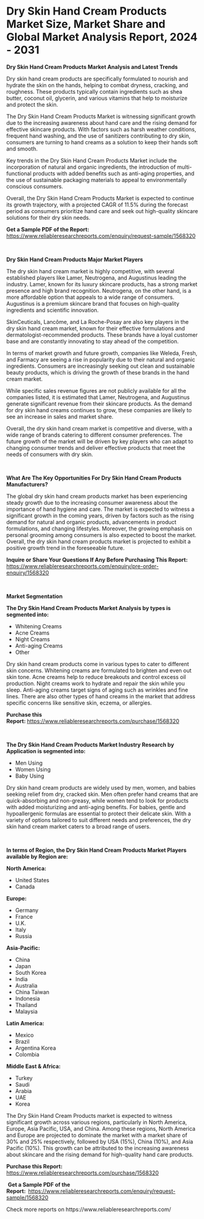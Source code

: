 <p><h1>Dry Skin Hand Cream Products Market Size, Market Share and Global Market Analysis Report, 2024 - 2031</h1></p><p><strong>Dry Skin Hand Cream Products Market Analysis and Latest Trends</strong></p>
<p><p>Dry skin hand cream products are specifically formulated to nourish and hydrate the skin on the hands, helping to combat dryness, cracking, and roughness. These products typically contain ingredients such as shea butter, coconut oil, glycerin, and various vitamins that help to moisturize and protect the skin.</p><p>The Dry Skin Hand Cream Products Market is witnessing significant growth due to the increasing awareness about hand care and the rising demand for effective skincare products. With factors such as harsh weather conditions, frequent hand washing, and the use of sanitizers contributing to dry skin, consumers are turning to hand creams as a solution to keep their hands soft and smooth.</p><p>Key trends in the Dry Skin Hand Cream Products Market include the incorporation of natural and organic ingredients, the introduction of multi-functional products with added benefits such as anti-aging properties, and the use of sustainable packaging materials to appeal to environmentally conscious consumers.</p><p>Overall, the Dry Skin Hand Cream Products Market is expected to continue its growth trajectory, with a projected CAGR of 11.5% during the forecast period as consumers prioritize hand care and seek out high-quality skincare solutions for their dry skin needs.</p></p>
<p><strong>Get a Sample PDF of the Report:&nbsp;</strong> <a href="https://www.reliableresearchreports.com/enquiry/request-sample/1568320">https://www.reliableresearchreports.com/enquiry/request-sample/1568320</a></p>
<p>&nbsp;</p>
<p><strong>Dry Skin Hand Cream Products Major Market Players</strong></p>
<p><p>The dry skin hand cream market is highly competitive, with several established players like Lamer, Neutrogena, and Augustinus leading the industry. Lamer, known for its luxury skincare products, has a strong market presence and high brand recognition. Neutrogena, on the other hand, is a more affordable option that appeals to a wide range of consumers. Augustinus is a premium skincare brand that focuses on high-quality ingredients and scientific innovation.</p><p>SkinCeuticals, Lancôme, and La Roche-Posay are also key players in the dry skin hand cream market, known for their effective formulations and dermatologist-recommended products. These brands have a loyal customer base and are constantly innovating to stay ahead of the competition.</p><p>In terms of market growth and future growth, companies like Weleda, Fresh, and Farmacy are seeing a rise in popularity due to their natural and organic ingredients. Consumers are increasingly seeking out clean and sustainable beauty products, which is driving the growth of these brands in the hand cream market.</p><p>While specific sales revenue figures are not publicly available for all the companies listed, it is estimated that Lamer, Neutrogena, and Augustinus generate significant revenue from their skincare products. As the demand for dry skin hand creams continues to grow, these companies are likely to see an increase in sales and market share.</p><p>Overall, the dry skin hand cream market is competitive and diverse, with a wide range of brands catering to different consumer preferences. The future growth of the market will be driven by key players who can adapt to changing consumer trends and deliver effective products that meet the needs of consumers with dry skin.</p></p>
<p>&nbsp;</p>
<p><strong>What Are The Key Opportunities For Dry Skin Hand Cream Products Manufacturers?</strong></p>
<p><p>The global dry skin hand cream products market has been experiencing steady growth due to the increasing consumer awareness about the importance of hand hygiene and care. The market is expected to witness a significant growth in the coming years, driven by factors such as the rising demand for natural and organic products, advancements in product formulations, and changing lifestyles. Moreover, the growing emphasis on personal grooming among consumers is also expected to boost the market. Overall, the dry skin hand cream products market is projected to exhibit a positive growth trend in the foreseeable future.</p></p>
<p><strong>Inquire or Share Your Questions If Any Before Purchasing This Report:</strong> <a href="https://www.reliableresearchreports.com/enquiry/pre-order-enquiry/1568320">https://www.reliableresearchreports.com/enquiry/pre-order-enquiry/1568320</a></p>
<p>&nbsp;</p>
<p><strong>Market Segmentation</strong></p>
<p><strong>The Dry Skin Hand Cream Products Market Analysis by types is segmented into:</strong></p>
<p><ul><li>Whitening Creams</li><li>Acne Creams</li><li>Night Creams</li><li>Anti-aging Creams</li><li>Other</li></ul></p>
<p><p>Dry skin hand cream products come in various types to cater to different skin concerns. Whitening creams are formulated to brighten and even out skin tone. Acne creams help to reduce breakouts and control excess oil production. Night creams work to hydrate and repair the skin while you sleep. Anti-aging creams target signs of aging such as wrinkles and fine lines. There are also other types of hand creams in the market that address specific concerns like sensitive skin, eczema, or allergies.</p></p>
<p><strong>Purchase this Report:&nbsp;</strong><a href="https://www.reliableresearchreports.com/purchase/1568320">https://www.reliableresearchreports.com/purchase/1568320</a></p>
<p>&nbsp;</p>
<p><strong>The Dry Skin Hand Cream Products Market Industry Research by Application is segmented into:</strong></p>
<p><ul><li>Men Using</li><li>Women Using</li><li>Baby Using</li></ul></p>
<p><p>Dry skin hand cream products are widely used by men, women, and babies seeking relief from dry, cracked skin. Men often prefer hand creams that are quick-absorbing and non-greasy, while women tend to look for products with added moisturizing and anti-aging benefits. For babies, gentle and hypoallergenic formulas are essential to protect their delicate skin. With a variety of options tailored to suit different needs and preferences, the dry skin hand cream market caters to a broad range of users.</p></p>
<p>&nbsp;</p>
<p><strong>In terms of Region, the Dry Skin Hand Cream Products Market Players available by Region are:</strong></p>
<p>
    <p> <strong> North America: </strong>
        <ul>
            <li>United States</li>
            <li>Canada</li>
        </ul>
        </p> 
    <p> <strong> Europe: </strong>
        <ul>
            <li>Germany</li>
            <li>France</li>
            <li>U.K.</li>
            <li>Italy</li>
            <li>Russia</li>
        </ul>
        </p> 
    <p> <strong> Asia-Pacific: </strong>
        <ul>
            <li>China</li>
            <li>Japan</li>
            <li>South Korea</li>
            <li>India</li>
            <li>Australia</li>
            <li>China Taiwan</li>
            <li>Indonesia</li>
            <li>Thailand</li>
            <li>Malaysia</li>
        </ul>
        </p> 
    <p> <strong> Latin America: </strong>
        <ul>
            <li>Mexico</li>
            <li>Brazil</li>
            <li>Argentina Korea</li>
            <li>Colombia</li>
        </ul>
        </p> 
    <p> <strong> Middle East & Africa: </strong>
        <ul>
            <li>Turkey</li>
            <li>Saudi</li>
            <li>Arabia</li>
            <li>UAE</li>
            <li>Korea</li>
        </ul>
    </p>
    </p>
<p><p>The Dry Skin Hand Cream Products market is expected to witness significant growth across various regions, particularly in North America, Europe, Asia Pacific, USA, and China. Among these regions, North America and Europe are projected to dominate the market with a market share of 30% and 25% respectively, followed by USA (15%), China (10%), and Asia Pacific (10%). This growth can be attributed to the increasing awareness about skincare and the rising demand for high-quality hand care products.</p></p>
<p><strong>Purchase this Report: </strong><a href="https://www.reliableresearchreports.com/purchase/1568320">https://www.reliableresearchreports.com/purchase/1568320</a></p>
<p>&nbsp;<strong>Get a Sample PDF of the Report:&nbsp;&nbsp;</strong><a href="https://www.reliableresearchreports.com/enquiry/request-sample/1568320">https://www.reliableresearchreports.com/enquiry/request-sample/1568320</a></p>
<p><strong></strong></p>
<p>Check more reports on https://www.reliableresearchreports.com/</p>